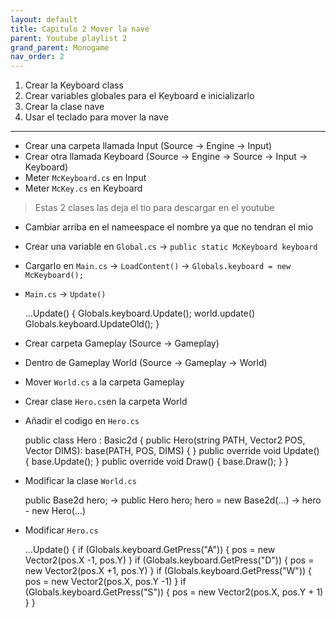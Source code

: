 ```yaml
---
layout: default
title: Capitulo 2 Mover la nave
parent: Youtube playlist 2
grand_parent: Monogame
nav_order: 2
---
```


1.  Crear la Keyboard class
2.  Crear variables globales para el Keyboard e inicializarlo
3.  Crear la clase nave
4.  Usar el teclado para mover la nave

---

- Crear una carpeta llamada Input (Source → Engine → Input)
- Crear otra llamada Keyboard (Source → Engine → Source → Input → Keyboard)
- Meter `McKeyboard.cs` en Input
- Meter `McKey.cs` en Keyboard

> Estas 2 clases las deja el tio para descargar en el youtube

- Cambiar arriba en el nameespace el nombre ya que no tendran el mio
- Crear una variable en `Global.cs` → `public static McKeyboard keyboard`
- Cargarlo en `Main.cs` → `LoadContent()` → `Globals.keyboard = new McKeyboard();`
- `Main.cs` → `Update()`

  ...Update()
  {
  Globals.keyboard.Update();
  world.update()
  Globals.keyboard.UpdateOld();
  }

- Crear carpeta Gameplay (Source → Gameplay)
- Dentro de Gameplay World (Source → Gameplay → World)
- Mover `World.cs` a la carpeta Gameplay
- Crear clase `Hero.cs`en la carpeta World
- Añadir el codigo en `Hero.cs`

  public class Hero : Basic2d
  {
  public Hero(string PATH, Vector2 POS, Vector DIMS): base(PATH, POS, DIMS)
  {
  }
  public override void Update()
  {
  base.Update();
  }
  public override void Draw()
  {
  base.Draw();
  }
  }

- Modificar la clase `World.cs`

  public Base2d hero; -> public Hero hero;
  hero = new Base2d(...) -> hero - new Hero(...)

- Modificar `Hero.cs`

  ...Update()
  {
  if (Globals.keyboard.GetPress("A"))
  {
  pos = new Vector2(pos.X -1, pos.Y)
  }
  if (Globals.keyboard.GetPress("D"))
  {
  pos = new Vector2(pos.X +1, pos.Y)
  }
  if (Globals.keyboard.GetPress("W"))
  {
  pos = new Vector2(pos.X, pos.Y -1)
  }
  if (Globals.keyboard.GetPress("S"))
  {
  pos = new Vector2(pos.X, pos.Y + 1)
  }
  }

